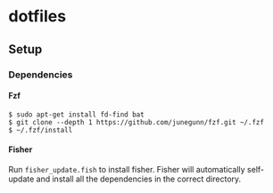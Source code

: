 # dotfiles

## Setup

### Dependencies

#### Fzf
```shell
$ sudo apt-get install fd-find bat
$ git clone --depth 1 https://github.com/junegunn/fzf.git ~/.fzf
$ ~/.fzf/install
```

#### Fisher
Run `fisher_update.fish` to install fisher. Fisher will automatically
self-update and install all the dependencies in the correct directory.
